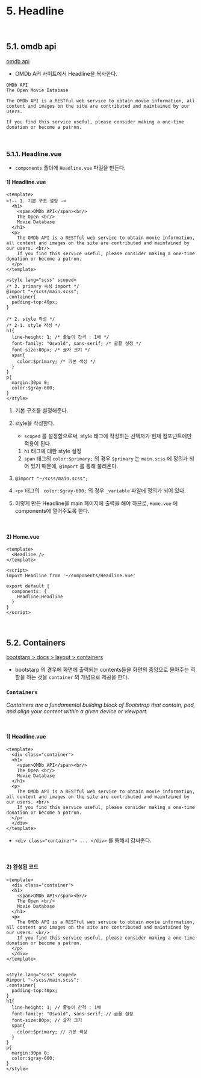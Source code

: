 # 5. Headline

<br/>

## 5.1. omdb api

[omdb api](https://www.omdbapi.com/) 

- OMDb API 사이트에서 Headline을 복사한다.

```
OMDb API
The Open Movie Database

The OMDb API is a RESTful web service to obtain movie information, all content and images on the site are contributed and maintained by our users.

If you find this service useful, please consider making a one-time donation or become a patron.
```

<br/>

### 5.1.1. Headline.vue

- `components` 폴더에 `Headline.vue` 파일을 만든다.

#### 1) Headline.vue

```vue
<template>
<!-- 1. 기본 구조 설정 ->
  <h1>
    <span>OMDb API</span><br/>
    The Open <br/>
    Movie Database
  </h1>
  <p>
    The OMDb API is a RESTful web service to obtain movie information, all content and images on the site are contributed and maintained by our users. <br/>
    If you find this service useful, please consider making a one-time donation or become a patron.
  </p>
</template>

<style lang="scss" scoped>
/* 3. primary 속성 import */
@import "~/scss/main.scss";
.container{
  padding-top:40px;
}
    
/* 2. style 작성 */
/* 2-1. style 작성 */
h1{
  line-height: 1; /* 줄높이 간격 : 1배 */
  font-family: "Oswald", sans-serif; /* 글꼴 설정 */
  font-size:80px; /* 글자 크기 */
  span{
    color:$primary; /* 기본 색상 */
  }
}
p{
  margin:30px 0;
  color:$gray-600;
}
</style>
```

1. 기본 구조를 설정해준다.

2. style을 작성한다. 

   - `scoped` 를 설정함으로써, style 태그에 작성하는 선택자가 현재 컴포넌트에만 적용이 된다.

   1. `h1` 태그에 대한 style 설정
   2. `span` 태그의 `color:$primary;` 의 경우 `$primary` 는 `main.scss` 에 정의가 되어 있기 때문에, `@import` 를 통해 불러온다.

3. `@import "~/scss/main.scss";` 
4. `<p>` 태그의 ` color:$gray-600;` 의 경우 `_variable` 파일에 정의가 되어 있다. 
5. 이렇게 만든 Headline을 main 페이지에 출력을 해야 하므로, `Home.vue` 에 components에 열어주도록 한다.

<br/>

#### 2) Home.vue

```vue
<template>
  <Headline />
</template>

<script>
import Headline from '~/components/Headline.vue'

export default {
  components: {
    Headline:Headline
  }
}
</script>
```

<br/>

## 5.2. Containers

[bootstarp > docs > layout > containers ](https://getbootstrap.com/docs/5.1/layout/containers/) 

- bootstarp 의 경우에 화면에 출력되는 contents들을 화면의 중앙으로 몰아주는 역할을 하는 것을 `container` 의 개념으로 제공을 한다.

### `Containers`

_Containers are a fundamental building block of Bootstrap that contain, pad, and align your content within a given device or viewport._

<br/>

#### 1) Headline.vue

```vue
<template>
  <div class="container">
  <h1>
    <span>OMDb API</span><br/>
    The Open <br/>
    Movie Database
  </h1>
  <p>
    The OMDb API is a RESTful web service to obtain movie information, all content and images on the site are contributed and maintained by our users. <br/>
    If you find this service useful, please consider making a one-time donation or become a patron.
  </p>
  </div>
</template>
```

- `<div class="container"> ... </div>` 를 통해서 감싸준다.

<br/>

#### 2) 완성된 코드

```vue
<template>
  <div class="container">
  <h1>
    <span>OMDb API</span><br/>
    The Open <br/>
    Movie Database
  </h1>
  <p>
    The OMDb API is a RESTful web service to obtain movie information, all content and images on the site are contributed and maintained by our users. <br/>
    If you find this service useful, please consider making a one-time donation or become a patron.
  </p>
  </div>
</template>


<style lang="scss" scoped>
@import "~/scss/main.scss";
.container{
  padding-top:40px;
}
h1{
  line-height: 1; // 줄높이 간격 : 1배
  font-family: "Oswald", sans-serif; // 글꼴 설정
  font-size:80px; // 글자 크기
  span{
    color:$primary; // 기본 색상
  }
}
p{
  margin:30px 0;
  color:$gray-600;
}
</style>
```

